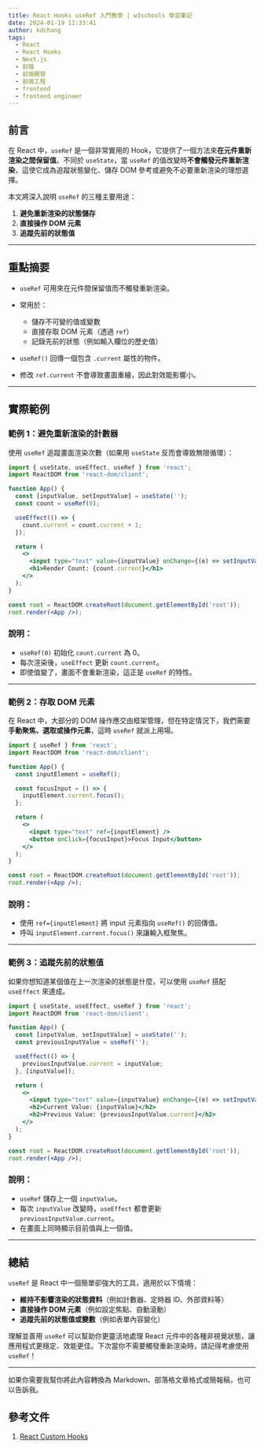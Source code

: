 ```yaml
---
title: React Hooks useRef 入門教學 | w3schools 學習筆記
date: 2024-01-19 11:33:41
author: kdchang
tags:
  - React
  - React Hooks
  - Next.js
  - 前端
  - 前端開發
  - 前端工程
  - frontend
  - frontend engineer
---
```


## 前言

在 React 中，`useRef` 是一個非常實用的 Hook，它提供了一個方法來**在元件重新渲染之間保留值**。不同於 `useState`，當 `useRef` 的值改變時**不會觸發元件重新渲染**，這使它成為追蹤狀態變化、儲存 DOM 參考或避免不必要重新渲染的理想選擇。

本文將深入說明 `useRef` 的三種主要用途：

1. **避免重新渲染的狀態儲存**
2. **直接操作 DOM 元素**
3. **追蹤先前的狀態值**

---

## 重點摘要

- `useRef` 可用來在元件間保留值而不觸發重新渲染。
- 常用於：

  - 儲存不可變的值或變數
  - 直接存取 DOM 元素（透過 `ref`）
  - 記錄先前的狀態（例如輸入欄位的歷史值）

- `useRef()` 回傳一個包含 `.current` 屬性的物件。
- 修改 `ref.current` 不會導致畫面重繪，因此對效能影響小。

---

## 實際範例

### 範例 1：避免重新渲染的計數器

使用 `useRef` 追蹤畫面渲染次數（如果用 `useState` 反而會導致無限循環）：

```jsx
import { useState, useEffect, useRef } from 'react';
import ReactDOM from 'react-dom/client';

function App() {
  const [inputValue, setInputValue] = useState('');
  const count = useRef(0);

  useEffect(() => {
    count.current = count.current + 1;
  });

  return (
    <>
      <input type="text" value={inputValue} onChange={(e) => setInputValue(e.target.value)} />
      <h1>Render Count: {count.current}</h1>
    </>
  );
}

const root = ReactDOM.createRoot(document.getElementById('root'));
root.render(<App />);
```

### 說明：

- `useRef(0)` 初始化 `count.current` 為 0。
- 每次渲染後，`useEffect` 更新 `count.current`。
- 即使值變了，畫面不會重新渲染，這正是 `useRef` 的特性。

---

### 範例 2：存取 DOM 元素

在 React 中，大部分的 DOM 操作應交由框架管理，但在特定情況下，我們需要**手動聚焦、選取或操作元素**，這時 `useRef` 就派上用場。

```jsx
import { useRef } from 'react';
import ReactDOM from 'react-dom/client';

function App() {
  const inputElement = useRef();

  const focusInput = () => {
    inputElement.current.focus();
  };

  return (
    <>
      <input type="text" ref={inputElement} />
      <button onClick={focusInput}>Focus Input</button>
    </>
  );
}

const root = ReactDOM.createRoot(document.getElementById('root'));
root.render(<App />);
```

### 說明：

- 使用 `ref={inputElement}` 將 input 元素指向 `useRef()` 的回傳值。
- 呼叫 `inputElement.current.focus()` 來讓輸入框聚焦。

---

### 範例 3：追蹤先前的狀態值

如果你想知道某個值在上一次渲染的狀態是什麼，可以使用 `useRef` 搭配 `useEffect` 來達成。

```jsx
import { useState, useEffect, useRef } from 'react';
import ReactDOM from 'react-dom/client';

function App() {
  const [inputValue, setInputValue] = useState('');
  const previousInputValue = useRef('');

  useEffect(() => {
    previousInputValue.current = inputValue;
  }, [inputValue]);

  return (
    <>
      <input type="text" value={inputValue} onChange={(e) => setInputValue(e.target.value)} />
      <h2>Current Value: {inputValue}</h2>
      <h2>Previous Value: {previousInputValue.current}</h2>
    </>
  );
}

const root = ReactDOM.createRoot(document.getElementById('root'));
root.render(<App />);
```

### 說明：

- `useRef` 儲存上一個 `inputValue`。
- 每次 `inputValue` 改變時，`useEffect` 都會更新 `previousInputValue.current`。
- 在畫面上同時顯示目前值與上一個值。

---

## 總結

`useRef` 是 React 中一個簡單卻強大的工具，適用於以下情境：

- **維持不影響渲染的狀態資料**（例如計數器、定時器 ID、外部資料等）
- **直接操作 DOM 元素**（例如設定焦點、自動滾動）
- **追蹤先前的狀態值或變數**（例如表單內容變化）

理解並善用 `useRef` 可以幫助你更靈活地處理 React 元件中的各種非視覺狀態，讓應用程式更穩定、效能更佳。下次當你不需要觸發重新渲染時，請記得考慮使用 `useRef`！

---

如果你需要我幫你將此內容轉換為 Markdown、部落格文章格式或簡報稿，也可以告訴我。

## 參考文件

1. [React Custom Hooks](https://www.w3schools.com/react/react_customhooks.asp)
